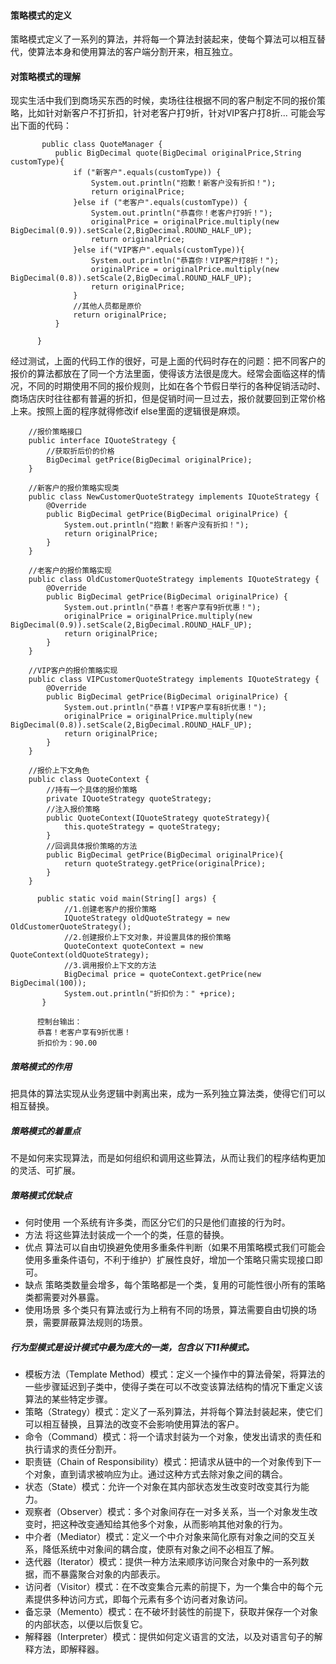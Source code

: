 #### 策略模式的定义
策略模式定义了一系列的算法，并将每一个算法封装起来，使每个算法可以相互替代，使算法本身和使用算法的客户端分割开来，相互独立。
#### 对策略模式的理解 
现实生活中我们到商场买东西的时候，卖场往往根据不同的客户制定不同的报价策略，比如针对新客户不打折扣，针对老客户打9折，针对VIP客户打8折...
可能会写出下面的代码：

           public class QuoteManager {
              public BigDecimal quote(BigDecimal originalPrice,String customType){
                  if ("新客户".equals(customType)) {
                      System.out.println("抱歉！新客户没有折扣！");
                      return originalPrice;
                  }else if ("老客户".equals(customType)) {
                      System.out.println("恭喜你！老客户打9折！");
                      originalPrice = originalPrice.multiply(new BigDecimal(0.9)).setScale(2,BigDecimal.ROUND_HALF_UP);
                      return originalPrice;
                  }else if("VIP客户".equals(customType)){
                      System.out.println("恭喜你！VIP客户打8折！");
                      originalPrice = originalPrice.multiply(new BigDecimal(0.8)).setScale(2,BigDecimal.ROUND_HALF_UP);
                      return originalPrice;
                  }
                  //其他人员都是原价
                  return originalPrice;
              }

          }
  经过测试，上面的代码工作的很好，可是上面的代码时存在的问题：把不同客户的报价的算法都放在了同一个方法里面，使得该方法很是庞大。经常会面临这样的情况，不同的时期使用不同的报价规则，比如在各个节假日举行的各种促销活动时、商场店庆时往往都有普遍的折扣，但是促销时间一旦过去，报价就要回到正常价格上来。按照上面的程序就得修改if else里面的逻辑很是麻烦。

        //报价策略接口
        public interface IQuoteStrategy {
            //获取折后价的价格
            BigDecimal getPrice(BigDecimal originalPrice);
        }
     
        //新客户的报价策略实现类
        public class NewCustomerQuoteStrategy implements IQuoteStrategy {
            @Override
            public BigDecimal getPrice(BigDecimal originalPrice) {
                System.out.println("抱歉！新客户没有折扣！");
                return originalPrice;
            }
        }

        //老客户的报价策略实现
        public class OldCustomerQuoteStrategy implements IQuoteStrategy {
            @Override
            public BigDecimal getPrice(BigDecimal originalPrice) {
                System.out.println("恭喜！老客户享有9折优惠！");
                originalPrice = originalPrice.multiply(new BigDecimal(0.9)).setScale(2,BigDecimal.ROUND_HALF_UP);
                return originalPrice;
            }
        }
 
        //VIP客户的报价策略实现
        public class VIPCustomerQuoteStrategy implements IQuoteStrategy {
            @Override
            public BigDecimal getPrice(BigDecimal originalPrice) {
                System.out.println("恭喜！VIP客户享有8折优惠！");
                originalPrice = originalPrice.multiply(new BigDecimal(0.8)).setScale(2,BigDecimal.ROUND_HALF_UP);
                return originalPrice;
            }
        }
 
        //报价上下文角色
        public class QuoteContext {
            //持有一个具体的报价策略
            private IQuoteStrategy quoteStrategy;
            //注入报价策略
            public QuoteContext(IQuoteStrategy quoteStrategy){
                this.quoteStrategy = quoteStrategy;
            }
            //回调具体报价策略的方法
            public BigDecimal getPrice(BigDecimal originalPrice){
                return quoteStrategy.getPrice(originalPrice);
            }
        }
  
          public static void main(String[] args) {
                //1.创建老客户的报价策略
                IQuoteStrategy oldQuoteStrategy = new OldCustomerQuoteStrategy();
                //2.创建报价上下文对象，并设置具体的报价策略
                QuoteContext quoteContext = new QuoteContext(oldQuoteStrategy);
                //3.调用报价上下文的方法
                BigDecimal price = quoteContext.getPrice(new BigDecimal(100));
                System.out.println("折扣价为：" +price);
           }
        
          控制台输出：
          恭喜！老客户享有9折优惠！
          折扣价为：90.00

##### 策略模式的作用
把具体的算法实现从业务逻辑中剥离出来，成为一系列独立算法类，使得它们可以相互替换。
##### 策略模式的着重点
不是如何来实现算法，而是如何组织和调用这些算法，从而让我们的程序结构更加的灵活、可扩展。
##### 策略模式优缺点
* 何时使用
一个系统有许多类，而区分它们的只是他们直接的行为时。
* 方法
将这些算法封装成一个一个的类，任意的替换。
* 优点
算法可以自由切换避免使用多重条件判断（如果不用策略模式我们可能会使用多重条件语句，不利于维护）扩展性良好，增加一个策略只需实现接口即可。
* 缺点
策略类数量会增多，每个策略都是一个类，复用的可能性很小所有的策略类都需要对外暴露。
* 使用场景
多个类只有算法或行为上稍有不同的场景，算法需要自由切换的场景，需要屏蔽算法规则的场景。
##### 行为型模式是设计模式中最为庞大的一类，包含以下11种模式。
* 模板方法（Template Method）模式：定义一个操作中的算法骨架，将算法的一些步骤延迟到子类中，使得子类在可以不改变该算法结构的情况下重定义该算法的某些特定步骤。
* 策略（Strategy）模式：定义了一系列算法，并将每个算法封装起来，使它们可以相互替换，且算法的改变不会影响使用算法的客户。
* 命令（Command）模式：将一个请求封装为一个对象，使发出请求的责任和执行请求的责任分割开。
* 职责链（Chain of Responsibility）模式：把请求从链中的一个对象传到下一个对象，直到请求被响应为止。通过这种方式去除对象之间的耦合。
* 状态（State）模式：允许一个对象在其内部状态发生改变时改变其行为能力。
* 观察者（Observer）模式：多个对象间存在一对多关系，当一个对象发生改变时，把这种改变通知给其他多个对象，从而影响其他对象的行为。
* 中介者（Mediator）模式：定义一个中介对象来简化原有对象之间的交互关系，降低系统中对象间的耦合度，使原有对象之间不必相互了解。
* 迭代器（Iterator）模式：提供一种方法来顺序访问聚合对象中的一系列数据，而不暴露聚合对象的内部表示。
* 访问者（Visitor）模式：在不改变集合元素的前提下，为一个集合中的每个元素提供多种访问方式，即每个元素有多个访问者对象访问。
* 备忘录（Memento）模式：在不破坏封装性的前提下，获取并保存一个对象的内部状态，以便以后恢复它。
* 解释器（Interpreter）模式：提供如何定义语言的文法，以及对语言句子的解释方法，即解释器。
